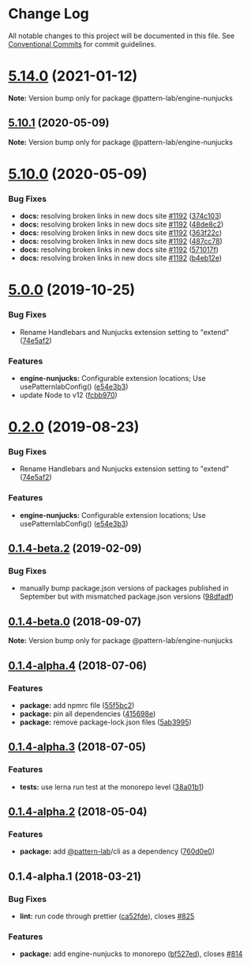 # Change Log

All notable changes to this project will be documented in this file.
See [Conventional Commits](https://conventionalcommits.org) for commit guidelines.

# [5.14.0](https://github.com/pattern-lab/patternlab-node/tree/master/packages/engine-nunjucks/compare/v5.13.3...v5.14.0) (2021-01-12)

**Note:** Version bump only for package @pattern-lab/engine-nunjucks






## [5.10.1](https://github.com/pattern-lab/patternlab-node/tree/master/packages/engine-nunjucks/compare/v5.10.0...v5.10.1) (2020-05-09)

**Note:** Version bump only for package @pattern-lab/engine-nunjucks





# [5.10.0](https://github.com/pattern-lab/patternlab-node/tree/master/packages/engine-nunjucks/compare/v5.9.3...v5.10.0) (2020-05-09)


### Bug Fixes

* **docs:** resolving broken links in new docs site [#1192](https://github.com/pattern-lab/patternlab-node/tree/master/packages/engine-nunjucks/issues/1192) ([374c103](https://github.com/pattern-lab/patternlab-node/tree/master/packages/engine-nunjucks/commit/374c103a59504ba239b16680f86a89b4d95e304f))
* **docs:** resolving broken links in new docs site [#1192](https://github.com/pattern-lab/patternlab-node/tree/master/packages/engine-nunjucks/issues/1192) ([48de8c2](https://github.com/pattern-lab/patternlab-node/tree/master/packages/engine-nunjucks/commit/48de8c2e134a61c0b4440375254bc9590a3e2563))
* **docs:** resolving broken links in new docs site [#1192](https://github.com/pattern-lab/patternlab-node/tree/master/packages/engine-nunjucks/issues/1192) ([363f22c](https://github.com/pattern-lab/patternlab-node/tree/master/packages/engine-nunjucks/commit/363f22c643239ef4ca48d6f5942111604fda5ead))
* **docs:** resolving broken links in new docs site [#1192](https://github.com/pattern-lab/patternlab-node/tree/master/packages/engine-nunjucks/issues/1192) ([487cc78](https://github.com/pattern-lab/patternlab-node/tree/master/packages/engine-nunjucks/commit/487cc783388043ec16ab1e54a3bfd8490038d058))
* **docs:** resolving broken links in new docs site [#1192](https://github.com/pattern-lab/patternlab-node/tree/master/packages/engine-nunjucks/issues/1192) ([571017f](https://github.com/pattern-lab/patternlab-node/tree/master/packages/engine-nunjucks/commit/571017ffafa2cf6e8fa01b7ea7effc88922b05d1))
* **docs:** resolving broken links in new docs site [#1192](https://github.com/pattern-lab/patternlab-node/tree/master/packages/engine-nunjucks/issues/1192) ([b4eb12e](https://github.com/pattern-lab/patternlab-node/tree/master/packages/engine-nunjucks/commit/b4eb12e68ceb402964a7e303610e5b0c008876ba))





# [5.0.0](https://github.com/pattern-lab/patternlab-node/tree/master/packages/engine-nunjucks/compare/v3.0.0-beta.3...v5.0.0) (2019-10-25)


### Bug Fixes

* Rename Handlebars and Nunjucks extension setting to "extend" ([74e5af2](https://github.com/pattern-lab/patternlab-node/tree/master/packages/engine-nunjucks/commit/74e5af28c4e714fdfc1db535b94c52f3dc14a3a4))


### Features

* **engine-nunjucks:** Configurable extension locations; Use usePatternlabConfig() ([e54e3b3](https://github.com/pattern-lab/patternlab-node/tree/master/packages/engine-nunjucks/commit/e54e3b3d48f934d3a4d44b9f4ff262f742a4aaf9))
* update Node to v12 ([fcbb970](https://github.com/pattern-lab/patternlab-node/tree/master/packages/engine-nunjucks/commit/fcbb970648cdd775c9a88078f14c1f24c5b62d73))






# [0.2.0](https://github.com/pattern-lab/patternlab-node/tree/master/packages/engine-nunjucks/compare/@pattern-lab/engine-nunjucks@0.1.5-alpha.0...@pattern-lab/engine-nunjucks@0.2.0) (2019-08-23)


### Bug Fixes

* Rename Handlebars and Nunjucks extension setting to "extend" ([74e5af2](https://github.com/pattern-lab/patternlab-node/tree/master/packages/engine-nunjucks/commit/74e5af2))


### Features

* **engine-nunjucks:** Configurable extension locations; Use usePatternlabConfig() ([e54e3b3](https://github.com/pattern-lab/patternlab-node/tree/master/packages/engine-nunjucks/commit/e54e3b3))






## [0.1.4-beta.2](https://github.com/pattern-lab/patternlab-node/tree/master/packages/engine-nunjucks/compare/@pattern-lab/engine-nunjucks@0.1.4-beta.0...@pattern-lab/engine-nunjucks@0.1.4-beta.2) (2019-02-09)


### Bug Fixes

* manually bump package.json versions of packages published in September but with mismatched package.json versions ([98dfadf](https://github.com/pattern-lab/patternlab-node/tree/master/packages/engine-nunjucks/commit/98dfadf))





<a name="0.1.4-beta.0"></a>
## [0.1.4-beta.0](https://github.com/pattern-lab/patternlab-node/tree/master/packages/engine-nunjucks/compare/@pattern-lab/engine-nunjucks@0.1.4-alpha.4...@pattern-lab/engine-nunjucks@0.1.4-beta.0) (2018-09-07)

**Note:** Version bump only for package @pattern-lab/engine-nunjucks





<a name="0.1.4-alpha.4"></a>

## [0.1.4-alpha.4](https://github.com/pattern-lab/patternlab-node/tree/master/packages/engine-nunjucks/compare/@pattern-lab/engine-nunjucks@0.1.4-alpha.3...@pattern-lab/engine-nunjucks@0.1.4-alpha.4) (2018-07-06)

### Features

* **package:** add npmrc file ([55f5bc2](https://github.com/pattern-lab/patternlab-node/tree/master/packages/engine-nunjucks/commit/55f5bc2))
* **package:** pin all dependencies ([415698e](https://github.com/pattern-lab/patternlab-node/tree/master/packages/engine-nunjucks/commit/415698e))
* **package:** remove package-lock.json files ([5ab3995](https://github.com/pattern-lab/patternlab-node/tree/master/packages/engine-nunjucks/commit/5ab3995))

<a name="0.1.4-alpha.3"></a>

## [0.1.4-alpha.3](https://github.com/pattern-lab/patternlab-node/tree/master/packages/engine-nunjucks/compare/@pattern-lab/engine-nunjucks@0.1.4-alpha.2...@pattern-lab/engine-nunjucks@0.1.4-alpha.3) (2018-07-05)

### Features

* **tests:** use lerna run test at the monorepo level ([38a01b1](https://github.com/pattern-lab/patternlab-node/tree/master/packages/engine-nunjucks/commit/38a01b1))

<a name="0.1.4-alpha.2"></a>

## [0.1.4-alpha.2](https://github.com/pattern-lab/patternlab-node/tree/master/packages/engine-nunjucks/compare/@pattern-lab/engine-nunjucks@0.1.4-alpha.1...@pattern-lab/engine-nunjucks@0.1.4-alpha.2) (2018-05-04)

### Features

* **package:** add [@pattern-lab](https://github.com/pattern-lab)/cli as a dependency ([760d0e0](https://github.com/pattern-lab/patternlab-node/tree/master/packages/engine-nunjucks/commit/760d0e0))

<a name="0.1.4-alpha.1"></a>

## 0.1.4-alpha.1 (2018-03-21)

### Bug Fixes

* **lint:** run code through prettier ([ca52fde](https://github.com/pattern-lab/patternlab-node/tree/master/packages/engine-nunjucks/commit/ca52fde)), closes [#825](https://github.com/pattern-lab/patternlab-node/tree/master/packages/engine-nunjucks/issues/825)

### Features

* **package:** add engine-nunjucks to monorepo ([bf527ed](https://github.com/pattern-lab/patternlab-node/tree/master/packages/engine-nunjucks/commit/bf527ed)), closes [#814](https://github.com/pattern-lab/patternlab-node/tree/master/packages/engine-nunjucks/issues/814)
